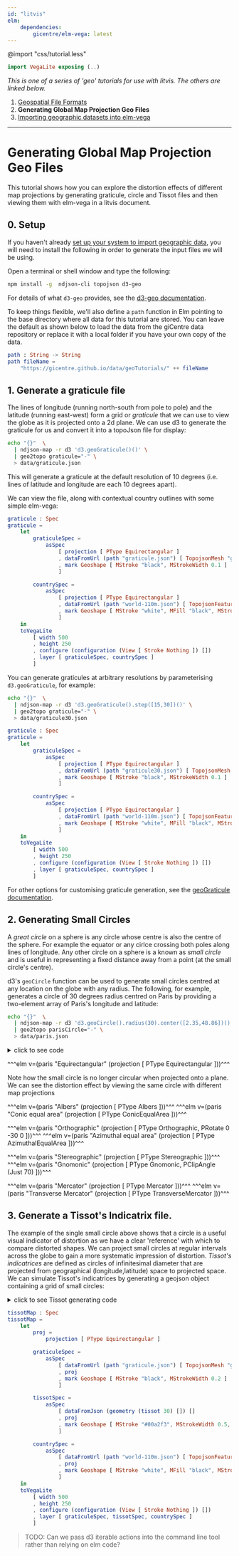 ```yaml
---
id: "litvis"
elm:
    dependencies:
        gicentre/elm-vega: latest
---
```


<link href="https://fonts.googleapis.com/css?family=Roboto+Condensed:300|Fjalla+One" rel="stylesheet">

@import "css/tutorial.less"

```elm {l=hidden}
import VegaLite exposing (..)
```

_This is one of a series of 'geo' tutorials for use with litvis.
The others are linked below._

1.  [Geospatial File Formats](geoFormats.md)
2.  **Generating Global Map Projection Geo Files**
3.  [Importing geographic datasets into elm-vega](geoImporting.md)

---

# Generating Global Map Projection Geo Files

This tutorial shows how you can explore the distortion effects of different map projections by generating graticule, circle and Tissot files and then viewing them with elm-vega in a litvis document.

## 0. Setup

If you haven't already [set up your system to import geographic data](importingGeo.md), you will need to install the following in order to generate the input files we will be using.

Open a terminal or shell window and type the following:

```bash
npm install -g  ndjson-cli topojson d3-geo
```

For details of what `d3-geo` provides, see the [d3-geo documentation](https://github.com/d3/d3-geo).

To keep things flexible, we'll also define a `path` function in Elm pointing to the base directory where all data for this tutorial are stored.
You can leave the default as shown below to load the data from the giCentre data repository or replace it with a local folder if you have your own copy of the data.

```elm {l}
path : String -> String
path fileName =
    "https://gicentre.github.io/data/geoTutorials/" ++ fileName
```

## 1. Generate a graticule file

The lines of longitude (running north-south from pole to pole) and the latitude (running east-west) form a grid or _graticule_ that we can use to view the globe as it is projected onto a 2d plane.
We can use d3 to generate the graticule for us and convert it into a topoJson file for display:

```bash
echo "{}"  \
  | ndjson-map -r d3 'd3.geoGraticule()()' \
  | geo2topo graticule="-" \
  > data/graticule.json
```

This will generate a graticule at the default resolution of 10 degrees (i.e. lines of latitude and longitude are each 10 degrees apart).

We can view the file, along with contextual country outlines with some simple elm-vega:

```elm {l v s}
graticule : Spec
graticule =
    let
        graticuleSpec =
            asSpec
                [ projection [ PType Equirectangular ]
                , dataFromUrl (path "graticule.json") [ TopojsonMesh "graticule" ]
                , mark Geoshape [ MStroke "black", MStrokeWidth 0.1 ]
                ]

        countrySpec =
            asSpec
                [ projection [ PType Equirectangular ]
                , dataFromUrl (path "world-110m.json") [ TopojsonFeature "countries1" ]
                , mark Geoshape [ MStroke "white", MFill "black", MStrokeWidth 0.1, MFillOpacity 0.1 ]
                ]
    in
    toVegaLite
        [ width 500
        , height 250
        , configure (configuration (View [ Stroke Nothing ]) [])
        , layer [ graticuleSpec, countrySpec ]
        ]
```

You can generate graticules at arbitrary resolutions by parameterising `d3.geoGraticule`, for example:

```bash
echo "{}"  \
  | ndjson-map -r d3 'd3.geoGraticule().step([15,30])()' \
  | geo2topo graticule="-" \
  > data/graticule30.json
```

```elm {v s}
graticule : Spec
graticule =
    let
        graticuleSpec =
            asSpec
                [ projection [ PType Equirectangular ]
                , dataFromUrl (path "graticule30.json") [ TopojsonMesh "graticule" ]
                , mark Geoshape [ MStroke "black", MStrokeWidth 0.1 ]
                ]

        countrySpec =
            asSpec
                [ projection [ PType Equirectangular ]
                , dataFromUrl (path "world-110m.json") [ TopojsonFeature "countries1" ]
                , mark Geoshape [ MStroke "white", MFill "black", MStrokeWidth 0.1, MFillOpacity 0.1 ]
                ]
    in
    toVegaLite
        [ width 500
        , height 250
        , configure (configuration (View [ Stroke Nothing ]) [])
        , layer [ graticuleSpec, countrySpec ]
        ]
```

For other options for customising graticule generation, see the [geoGraticule documentation](https://github.com/d3/d3-geo/blob/master/README.md#geoGraticule).

## 2. Generating Small Circles

A _great circle_ on a sphere is any circle whose centre is also the centre of the sphere.
For example the equator or any cirlce crossing both poles along lines of longitude.
Any other circle on a sphere is a known as _small circle_ and is useful in representing a fixed distance away from a point (at the small circle's centre).

d3's `geoCircle` function can be used to generate small circles centred at any location on the globe with any radius.
The following, for example, generates a circle of 30 degrees radius centred on Paris by providing a two-element array of Paris's longitude and latitude:

```bash
echo "{}"  \
  | ndjson-map -r d3 'd3.geoCircle().radius(30).center([2.35,48.86])()' \
  | geo2topo parisCircle="-" \
  > data/paris.json
```

<details><summary>click to see code</summary>

```elm {l}
type alias Proj =
    ( VLProperty, Spec )


paris : String -> Proj -> Spec
paris projName proj =
    let
        pDetails =
            [ width 300, height 200, proj ]

        graticuleSpec =
            asSpec
                (pDetails
                    ++ [ dataFromUrl (path "graticule.json") [ TopojsonMesh "graticule" ]
                       , mark Geoshape [ MStroke "black", MFilled False, MStrokeWidth 0.1 ]
                       ]
                )

        countrySpec =
            asSpec
                (pDetails
                    ++ [ dataFromUrl (path "world-110m.json") [ TopojsonFeature "countries1" ]
                       , mark Geoshape [ MStroke "white", MFill "black", MStrokeWidth 0.1, MFillOpacity 0.1 ]
                       ]
                )

        circleSpec =
            asSpec
                (pDetails
                    ++ [ dataFromUrl (path "paris.json") [ TopojsonFeature "parisCircle" ]
                       , mark Geoshape [ MStroke "#00a2f3", MFill "#00a2f3", MFillOpacity 0.3 ]
                       ]
                )
    in
    toVegaLite
        [ title (projName ++ " projection")
        , configure (configuration (View [ Stroke Nothing ]) [])
        , layer [ graticuleSpec, countrySpec, circleSpec ]
        ]
```

</details>

^^^elm v=(paris "Equirectangular" (projection [ PType Equirectangular ]))^^^

Note how the small circle is no longer circular when projected onto a plane.
We can see the distortion effect by viewing the same circle with different map projections

^^^elm v=(paris "Albers" (projection [ PType Albers ]))^^^
^^^elm v=(paris "Conic equal area" (projection [ PType ConicEqualArea ]))^^^

^^^elm v=(paris "Orthographic" (projection [ PType Orthographic, PRotate 0 -30 0 ]))^^^
^^^elm v=(paris "Azimuthal equal area" (projection [ PType AzimuthalEqualArea ]))^^^

^^^elm v=(paris "Stereographic" (projection [ PType Stereographic ]))^^^
^^^elm v=(paris "Gnomonic" (projection [ PType Gnomonic, PClipAngle (Just 70) ]))^^^

^^^elm v=(paris "Mercator" (projection [ PType Mercator ]))^^^
^^^elm v=(paris "Transverse Mercator" (projection [ PType TransverseMercator ]))^^^

## 3. Generate a Tissot's Indicatrix file.

The example of the single small circle above shows that a circle is a useful visual indicator of distortion as we have a clear 'reference' with which to compare distorted shapes.
We can project small circles at regular intervals across the globe to gain a more systematic impression of distortion.
_Tissot's indicatrices_ are defined as circles of infinitesimal diameter that are projected from geographical (longitude,latitude) space to projected space.
We can simulate Tissot's indicatrices by generating a geojson object containing a grid of small circles:

<details><summary>click to see Tissot generating code</summary>

```elm {l}
range : Float -> Float -> Float -> List Float
range mn mx step =
    List.range 0 ((mx - mn) / step |> round) |> List.map (\x -> mn + (toFloat x * step))


tissot : Float -> Geometry
tissot gStep =
    let
        degToRad15 x =
            15 * degToRad (toFloat x)

        degToRad x =
            x * pi / 180

        radToDeg x =
            x * 180 / pi

        rnd x =
            (x * 10 |> round |> toFloat) / 10

        circle cLng cLat r =
            let
                circ i =
                    let
                        lat =
                            cLat + radToDeg (degToRad r * cos (degToRad15 i))
                    in
                    ( rnd <| cLng + radToDeg (degToRad r / cos (degToRad lat) * sin (degToRad15 i)), rnd lat )
            in
            List.map circ (List.range 0 24)

        circles lng =
            List.map (\i -> circle lng i 2.5) (range -80 80 20)
    in
    GeoPolygons <| List.map (\lng -> circles lng) (range -180 160 30)
```

</details>

```elm {v l s}
tissotMap : Spec
tissotMap =
    let
        proj =
            projection [ PType Equirectangular ]

        graticuleSpec =
            asSpec
                [ dataFromUrl (path "graticule.json") [ TopojsonMesh "graticule" ]
                , proj
                , mark Geoshape [ MStroke "black", MStrokeWidth 0.2 ]
                ]

        tissotSpec =
            asSpec
                [ dataFromJson (geometry (tissot 30) []) []
                , proj
                , mark Geoshape [ MStroke "#00a2f3", MStrokeWidth 0.5, MFill "#00a2f3", MFillOpacity 0.1 ]
                ]

        countrySpec =
            asSpec
                [ dataFromUrl (path "world-110m.json") [ TopojsonFeature "countries1" ]
                , proj
                , mark Geoshape [ MStroke "white", MFill "black", MStrokeWidth 0.1, MFillOpacity 0.1 ]
                ]
    in
    toVegaLite
        [ width 500
        , height 250
        , configure (configuration (View [ Stroke Nothing ]) [])
        , layer [ graticuleSpec, tissotSpec, countrySpec ]
        ]
```

> TODO: Can we pass d3 iterable actions into the command line tool rather than relying on elm code?
